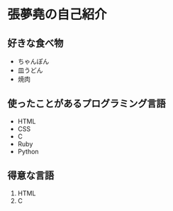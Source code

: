# 張夢堯の自己紹介

## 好きな食べ物
- ちゃんぽん
- 皿うどん
- 焼肉

## 使ったことがあるプログラミング言語
- HTML
- CSS
- C
- Ruby
- Python

## 得意な言語
1. HTML
1. C

